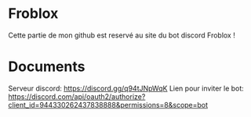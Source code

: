 # Froblox

Cette partie de mon github est reservé au site du bot discord Froblox !

# Documents

Serveur discord: https://discord.gg/q94tJNpWqK
Lien pour inviter le bot: https://discord.com/api/oauth2/authorize?client_id=944330262437838888&permissions=8&scope=bot